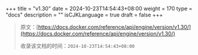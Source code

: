 +++
title = "v1.30"
date = 2024-10-23T14:54:43+08:00
weight = 170
type = "docs"
description = ""
isCJKLanguage = true
draft = false
+++

> 原文：[https://docs.docker.com/reference/api/engine/version/v1.30/](https://docs.docker.com/reference/api/engine/version/v1.30/)
>
> 收录该文档的时间：`2024-10-23T14:54:43+08:00`

